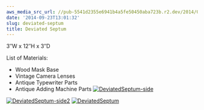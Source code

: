 ```yaml
---
aws_media_src_url: //pub-5541d2355e6941b4a5fe50450aba723b.r2.dev/2014/09/deviatedseptum-side.jpg
date: '2014-09-23T13:01:32'
slug: deviated-septum
title: Deviated Septum
---
```


 3″W x 12″H x 3″D

 List of Materials:

  * Wood Mask Base
 * Vintage Camera Lenses
 * Antique Typewriter Parts
 * Antique Adding Machine Parts
  [![DeviatedSeptum-side](//pub-5541d2355e6941b4a5fe50450aba723b.r2.dev/2014/09/deviatedseptum-side.jpg?w=510&h=1024)](https://assemblique.com/?attachment_id=2489)

 [![DeviatedSeptum-side2](//pub-5541d2355e6941b4a5fe50450aba723b.r2.dev/2014/09/deviatedseptum-side2.jpg?w=410&h=1024)](https://assemblique.com/?attachment_id=2490) [![DeviatedSeptum](//pub-5541d2355e6941b4a5fe50450aba723b.r2.dev/2014/09/deviatedseptum.jpg?w=493&h=1024)](https://assemblique.com/?attachment_id=2491)